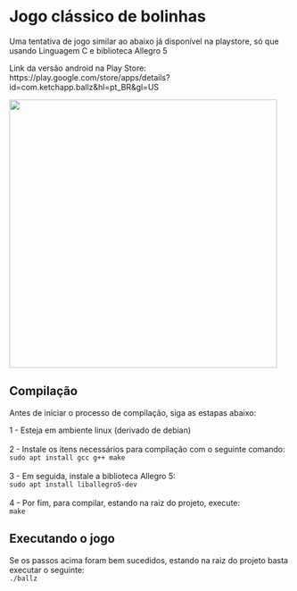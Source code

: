 <h1>Jogo clássico de bolinhas</h1>
<p>Uma tentativa de jogo similar ao abaixo já disponível na playstore, só que usando Linguagem C e biblioteca Allegro 5</p>
<p> Link da versão android na Play Store: https://play.google.com/store/apps/details?id=com.ketchapp.ballz&hl=pt_BR&gl=US</p>
<img src="https://play-lh.googleusercontent.com/VNuqXrGbFjKxNqMPVRSxnOVBKpkmOEdvQg8JrHQxOU8JWmiPOgxo7jaf--kLRLGF-w=w2560-h1440-rw" width=480 size=640>
<h2>Compilação</h2>
<p>Antes de iniciar o processo de compilação, siga as estapas abaixo:</p>
<p>1 - Esteja em ambiente linux (derivado de debian)<br><br>
2 - Instale os itens necessários para compilação com o seguinte comando:<br>
<code>sudo apt install gcc g++ make</code><br><br>
3 - Em seguida, instale a biblioteca Allegro 5:<br>
<code>sudo apt install liballegro5-dev</code><br><br>
4 - Por fim, para compilar, estando na raiz do projeto, execute:<br>
<code>make</code></p>
<h2>Executando o jogo</h2>
<p>Se os passos acima foram bem sucedidos, estando na raiz do projeto basta executar o seguinte:<br>
<code>./ballz</code>
</p>
